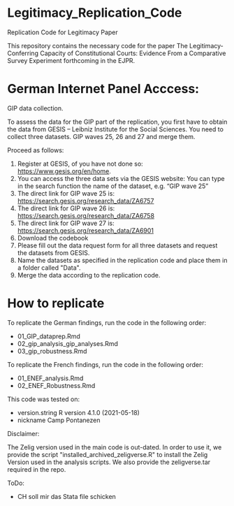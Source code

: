 # Legitimacy_Replication_Code
Replication Code for Legitimacy Paper

This repository contains the necessary code for the  paper The Legitimacy-Conferring Capacity of Constitutional Courts: Evidence From a Comparative Survey Experiment forthcoming in the EJPR.


# German Internet Panel Acccess:

GIP data collection.

To assess the data for the GIP part of the replication, you first have to obtain the data from GESIS – Leibniz Institute for the Social Sciences. You need to collect three datasets. GIP waves 25, 26 and 27 and merge them.

Proceed as follows:

1.	Register at GESIS, of you have not done so: https://www.gesis.org/en/home.
2.	You can access the three data sets via the GESIS website: You can type in the search function the name of the dataset, e.g. “GIP wave 25”
3.	The direct link for GIP wave 25 is: https://search.gesis.org/research_data/ZA6757
4.	The direct link for GIP wave 26 is: https://search.gesis.org/research_data/ZA6758
5.	The direct link for GIP wave 27 is: https://search.gesis.org/research_data/ZA6901
6.	Download the codebook
7.	Please fill out the data request form for all three datasets and request the datasets from GESIS.
8.	Name the datasets as specified in the replication code and place them in a folder called "Data".
9.	Merge the data according to the replication code.

# How to replicate

To replicate the German findings, run the code in the following order:

- 01_GIP_dataprep.Rmd
- 02_gip_analysis_gip_analyses.Rmd
- 03_gip_robustness.Rmd


To replicate the French findings, run the code in the following order:

- 01_ENEF_analysis.Rmd
- 02_ENEF_Robustness.Rmd

This code was tested on:

- version.string R version 4.1.0 (2021-05-18)
- nickname       Camp Pontanezen 

Disclaimer:

The Zelig version used in the main code is out-dated. In order to use it, we provide the script "installed_archived_zeligverse.R" to install the Zelig Version used in the analysis scripts. We also provide the zeligverse.tar required in the repo. 


ToDo:
- CH soll mir das Stata file schicken





